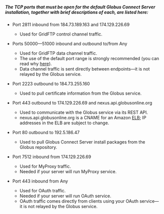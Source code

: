 ##### The TCP ports that must be open for the default Globus Connect Server installation, together with brief descriptions of each, are listed here:

- Port 2811 inbound from 184.73.189.163 and 174.129.226.69
    - Used for GridFTP control channel traffic.

- Ports 50000—51000 inbound and outbound to/from Any
    - Used for GridFTP data channel traffic.
    - The use of the default port range is strongly recommended (you can read why [here](https://docs.globus.org/resource-provider-guide/#data_channel_traffic)).
    - Data channel traffic is sent directly between endpoints—it is not relayed by the Globus service.

- Port 2223 outbound to 184.73.255.160
    - Used to pull certificate information from the Globus service.

- Port 443 outbound to 174.129.226.69 and nexus.api.globusonline.org
    - Used to communicate with the Globus service via its REST API.
    - nexus.api.globusonline.org is a CNAME for an Amazon [ELB](http://aws.amazon.com/elasticloadbalancing/); IP addresses in the ELB are subject to change.

- Port 80 outbound to 192.5.186.47
    - Used to pull Globus Connect Server install packages from the Globus repository.

- Port 7512 inbound from 174.129.226.69
    - Used for MyProxy traffic.
    - Needed if your server will run MyProxy service.

- Port 443 inbound from Any
    - Used for OAuth traffic.
    - Needed if your server will run OAuth service.
    - OAuth traffic comes directly from clients using your OAuth service—it is not relayed by the Globus service.
